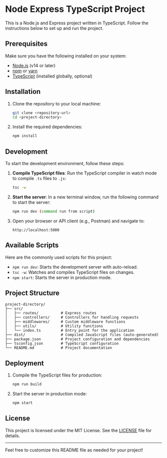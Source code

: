 # Node Express TypeScript Project

This is a Node.js and Express project written in TypeScript. Follow the instructions below to set up and run the project.

## Prerequisites

Make sure you have the following installed on your system:

- [Node.js](https://nodejs.org/) (v14 or later)
- [npm](https://www.npmjs.com/) or [yarn](https://yarnpkg.com/)
- [TypeScript](https://www.typescriptlang.org/) (installed globally, optional)

## Installation

1. Clone the repository to your local machine:
   ```bash
   git clone <repository-url>
   cd <project-directory>
   ```

2. Install the required dependencies:
   ```bash
   npm install
   ```

## Development

To start the development environment, follow these steps:

1. **Compile TypeScript files**:
   Run the TypeScript compiler in watch mode to compile `.ts` files to `.js`:
   ```bash
   tsc -w
   ```

2. **Start the server**:
   In a new terminal window, run the following command to start the server:
   ```bash
   npm run dev (command run from script)
   ```

3. Open your browser or API client (e.g., Postman) and navigate to:
   ```
   http://localhost:5000
   ```

## Available Scripts

Here are the commonly used scripts for this project:

- `npm run dev`: Starts the development server with auto-reload.
- `tsc -w`: Watches and compiles TypeScript files on changes.
- `npm start`: Starts the server in production mode.

## Project Structure

```
project-directory/
├── src/
│   ├── routes/          # Express routes
│   ├── controllers/     # Controllers for handling requests
│   ├── middlewares/     # Custom middleware functions
│   ├── utils/           # Utility functions
│   └── index.ts         # Entry point for the application
├── dist/                # Compiled JavaScript files (auto-generated)
├── package.json         # Project configuration and dependencies
├── tsconfig.json        # TypeScript configuration
└── README.md            # Project documentation
```

## Deployment

1. Compile the TypeScript files for production:
   ```bash
   npm run build
   ```

2. Start the server in production mode:
   ```bash
   npm start
   ```

## License

This project is licensed under the MIT License. See the [LICENSE](LICENSE) file for details.

---

Feel free to customize this README file as needed for your project!

